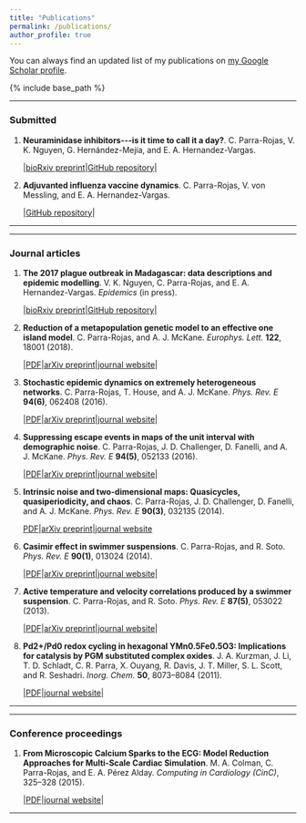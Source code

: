 ```yaml
---
title: "Publications"
permalink: /publications/
author_profile: true
---
```


You can always find an updated list of my publications on [my Google Scholar profile](https://scholar.google.co.uk/citations?user=YnR1OOQAAAAJ&hl=en).

{% include base_path %}

---

### Submitted

1. **Neuraminidase inhibitors---is it time to call it a day?**. C. Parra-Rojas, V. K. Nguyen, G. Hernández-Mejía, and E. A. Hernandez-Vargas.

    |[bioRxiv preprint](https://www.biorxiv.org/content/early/2018/01/10/245175)|[GitHub repository](https://github.com/systemsmedicine/neuraminidase-inhibitors)|

3. **Adjuvanted influenza vaccine dynamics**. C. Parra-Rojas, V. von Messling, and E. A. Hernandez-Vargas.

    |[GitHub repository](https://github.com/systemsmedicine/adjuvanted-vaccine)|

----
----

### Journal articles

1. **The 2017 plague outbreak in Madagascar: data descriptions and epidemic modelling**. V. K. Nguyen, C. Parra-Rojas, and E. A. Hernandez-Vargas. *Epidemics* (in press).

    |[bioRxiv preprint](https://www.biorxiv.org/content/early/2018/01/14/247569)|[GitHub repository](https://github.com/systemsmedicine/plague2017)|

1. **Reduction of a metapopulation genetic model to an effective one island model**. C. Parra-Rojas, and A. J. McKane. *Europhys. Lett.* **122**, 18001 (2018).

    |[PDF](/files/pubs/2018-SLVC.pdf)|[arXiv preprint](https://arxiv.org/abs/1707.07145)|[journal website](http://iopscience.iop.org/article/10.1209/0295-5075/122/18001)|

2. **Stochastic epidemic dynamics on extremely heterogeneous networks**. C. Parra-Rojas, T. House, and A. J. McKane. *Phys. Rev. E* **94(6)**, 062408 (2016).

    |[PDF](/files/pubs/2016-Network_epidemics.pdf)|[arXiv preprint](https://arxiv.org/abs/1609.08450)|[journal website](https://journals.aps.org/pre/abstract/10.1103/PhysRevE.94.062408)|

3. **Suppressing escape events in maps of the unit interval with demographic noise**. C. Parra-Rojas, J. D. Challenger, D. Fanelli, and A. J. McKane. *Phys. Rev. E* **94(5)**, 052133 (2016).

    |[PDF](/files/pubs/2016-Escape.pdf)|[arXiv preprint](https://arxiv.org/abs/1607.03544)|[journal website](https://journals.aps.org/pre/abstract/10.1103/PhysRevE.94.052133)|

4. **Intrinsic noise and two-dimensional maps: Quasicycles, quasiperiodicity, and chaos**. C. Parra-Rojas, J. D. Challenger, D. Fanelli, and A. J. McKane. *Phys. Rev. E* **90(3)**, 032135 (2014).

    [PDF](/files/pubs/2014-2D_maps.pdf)|[arXiv preprint](https://arxiv.org/abs/1407.1759)|[journal website](https://journals.aps.org/pre/abstract/10.1103/PhysRevE.90.032135)

5. **Casimir effect in swimmer suspensions**. C. Parra-Rojas, and R. Soto. *Phys. Rev. E* **90(1)**, 013024 (2014).

    |[PDF](/files/pubs/2014-Casimir.pdf)|[arXiv preprint](https://arxiv.org/abs/1404.4857)|[journal website](https://journals.aps.org/pre/abstract/10.1103/PhysRevE.90.013024)|

6. **Active temperature and velocity correlations produced by a swimmer suspension**. C. Parra-Rojas, and R. Soto. *Phys. Rev. E* **87(5)**, 053022 (2013).

    |[PDF](/files/pubs/2013-T_active.pdf)|[arXiv preprint](https://arxiv.org/abs/1305.3720)|[journal website](https://journals.aps.org/pre/abstract/10.1103/PhysRevE.87.053022)|

7. **Pd2+/Pd0 redox cycling in hexagonal YMn0.5Fe0.5O3: Implications for catalysis by PGM substituted complex oxides**. J. A. Kurzman, J. Li, T. D. Schladt, C. R. Parra, X. Ouyang, R. Davis, J. T. Miller, S. L. Scott, and R. Seshadri. *Inorg. Chem.* **50**, 8073–8084 (2011).

    |[PDF](/files/pubs/2011-Pd_cycling.pdf)|[journal website](http://pubs.acs.org/doi/abs/10.1021/ic200455a)|

----
----

### Conference proceedings

1. **From Microscopic Calcium Sparks to the ECG: Model Reduction Approaches for Multi-Scale Cardiac Simulation**. M. A. Colman, C. Parra-Rojas, and E. A. Pérez Alday. *Computing in Cardiology (CinC)*, 325–328 (2015).

    |[PDF](/files/pubs/2015-Ca_sparks.pdf)|[journal website](http://ieeexplore.ieee.org/abstract/document/7408652/)|

---
